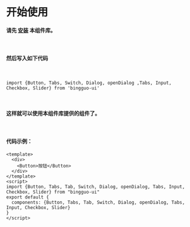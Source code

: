 # 开始使用

#### 请先&nbsp;[安装](#/doc/install)&nbsp;本组件库。

<br />

#### 然后写入如下代码

<br />

```
import {Button, Tabs, Switch, Dialog, openDialog ,Tabs, Input, Checkbox, Slider} from 'bingguo-ui'
```

<br />

#### 这样就可以使用本组件库提供的组件了。

<br />

#### 代码示例：

```
<template>
  <div>
    <Button>按钮</Button>
  </div>
</template>
<script>
import {Button, Tabs, Tab, Switch, Dialog, openDialog, Tabs, Input, Checkbox, Slider} from "bingguo-ui"
export default {
  components: {Button, Tabs, Tab, Switch, Dialog, openDialog, Tabs, Input, Checkbox, Slider}
}
</script>
```
